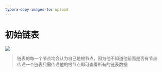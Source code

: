 ```yaml
---
typora-copy-images-to: upload
---
```


# 初始链表

![](https://cdn.ueno.ltd/img/初始链表.png)

> 链表的每一个节点均会认为自己是根节点，因为他不知道他前面是否有节点
> 传递一个链表只需传递他的根节点即可查看所有的链表数据